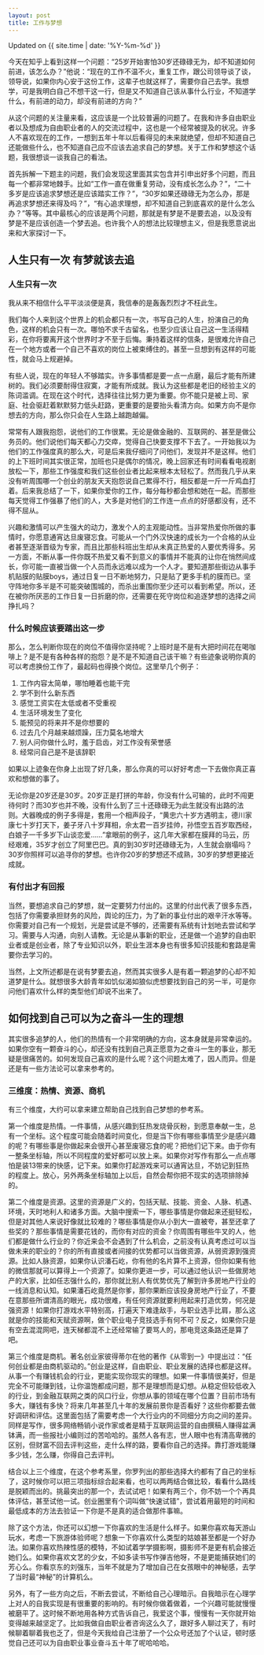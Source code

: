 ```yaml
---
layout: post
title: 工作与梦想
---
```


Updated on {{ site.time | date: '%Y-%m-%d' }}

今天在知乎上看到这样一个问题：“25岁开始害怕30岁还碌碌无为，却不知道如何前进，该怎么办？”他说：“现在的工作不温不火，重复工作，跟公司领导谈了谈，领导说，如果你内心安于这份工作，这辈子也就这样了，需要你自己去学。我想学，可是我明白自己不想干这一行，但是又不知道自己该从事什么行业，不知道学什么，有前进的动力，却没有前进的方向？”

从这个问题的关注量来看，这应该是一个比较普遍的问题了。在我和许多自由职业者以及想成为自由职业者的人的交流过程中，这也是一个经常被提及的状况。许多人不喜欢现在的工作，一想到五年十年以后看得见的未来就绝望，但却不知道自己还能做些什么，也不知道自己应不应该去追求自己的梦想。关于工作和梦想这个话题，我很想谈一谈我自己的看法。

首先拆解一下题主的问题，我们会发现这里面其实包含并引申出好多个问题，而且每一个都非常地棘手。比如“工作一直在做重复劳动，没有成长怎么办？”，“二十多岁是应该追求梦想还是应该踏实工作？”，“30岁如果还碌碌无为怎么办，那是再追求梦想还来得及吗？”，“有心追求理想，却不知道自己到底喜欢的是什么怎么办？”等等。其中最核心的应该是两个问题，那就是有梦是不是要去追，以及没有梦是不是应该创造一个梦去追。也许我个人的想法比较理想主义，但是我愿意说出来和大家探讨一下。

<!-- more -->

## 人生只有一次 有梦就该去追

### 人生只有一次

我从来不相信什么平平淡淡便是真，我信奉的是轰轰烈烈才不枉此生。

我们每个人来到这个世界上的机会都只有一次，书写自己的人生，扮演自己的角色，这样的机会只有一次。哪怕不求千古留名，也至少应该让自己这一生活得精彩，在你将要离开这个世界时才不至于后悔。秉持着这样的信条，是很难允许自己在一个地方或者一个自己不喜欢的岗位上被束缚住的。甚至一旦想到有这样的可能性，就会马上规避掉。

有些人说，现在的年轻人不够踏实。许多事情都是要一点一点磨，最后才能有所建树的。我们必须要耐得住寂寞，才能有所成就。我认为这些都是老旧的经验主义的陈词滥调。在现在这个时代，选择往往比努力更为重要。你不能只是被上司、家庭、社会驱赶着默默努力低头赶路，更重要的是要抬头看清方向。如果方向不是你想去的方向，那么你只会在人生路上越跑越偏。

常常有人跟我抱怨，说他们的工作很累。无论是做金融的、互联网的、甚至是做公务员的。他们说他们每天都心力交瘁，觉得自己快要支撑不下去了。一开始我以为他们的工作强度真的那么大，可是后来我仔细问了问他们，发现并不是这样。他们的上下班时间其实很正常，加班也只是偶尔的情况，晚上回家还有时间看看电视剧放松一下，那些工作强度和我们这些创业者比起来根本太轻松了。然而我几乎从来没有听周围哪一个创业的朋友天天抱怨说自己累得不行，相反都是一斤一斤鸡血打着。后来我总结了一下，如果你爱你的工作，每分每秒都会想和她在一起。而那些每天觉得工作强暴了他们的人，大多是对他们的工作连一点点的好感都没有，还不得不屈从。

兴趣和激情可以产生强大的动力，激发个人的主观能动性。当非常热爱你所做的事情时，你愿意通宵达旦废寝忘食。可能从一个门外汉快速的成长为一个合格的从业者甚至逐渐晋级为专家，而且比那些科班出生却从未真正热爱的人要优秀得多。另一方面，不断从事一件你既不热爱又看不到意义的事情并不能真的让你在悄然间成长，你可能一直被当做一个人员而永远难以成为一个人才。要知道那些街边从事手机贴膜的贴膜boys，通过日复一日不断地努力，只是贴了更多手机的膜而已。坚守阵地你多半是不可能突破围城的，而杀出重围你至少还可以看到希望。所以，还在被你所厌恶的工作日复一日折磨的你，还需要在死守岗位和追逐梦想的选择之间挣扎吗？

### 什么时候应该要踏出这一步

那么，怎么判断你现在的岗位不值得你坚持呢？上班时是不是有大把时间花在喝咖啡上？是不是有各种各样的抱怨？是不是不知道自己该干嘛？有些迹象说明你真的可以考虑换份工作了，最起码也得换个岗位。这里举几个例子：

1. 工作内容太简单，哪怕睡着也能干完
2. 学不到什么新东西
3. 感觉工资实在太低或者不受重视
4. 生活环境发生了变化
5. 能预见的将来并不是你想要的
6. 过去几个月越来越烦躁，压力莫名地增大
7. 别人问你做什么时，羞于启齿，对工作没有荣誉感
8. 经常问自己是不是该辞职

如果以上迹象在你身上出现了好几条，那么你真的可以好好考虑一下去做你真正喜欢和想做的事了。

无论你是20岁还是30岁。20岁正是打拼的年龄，你没有什么可输的，此时不闯更待何时？而30岁也并不晚，没有什么到了三十还碌碌无为此生就没有出路的法则。大器晚成的例子多得是，套用一个相声段子，“黄忠六十岁方遇明主，德川家康七十岁打天下，姜子牙八十岁拜相，佘太君一百岁挂帅，孙悟空五百岁取西经，白娘子一千多岁下山谈恋爱……”拿眼前的例子，这几年大家都在膜拜的马云，历经艰难，35岁才创立了阿里巴巴。真的到30岁时还碌碌无为，人生就会崩塌吗？30岁你照样可以追寻你的梦想。也许你20岁的梦想还不成熟，30岁的梦想更接近成就。

### 有付出才有回报

当然，要想追求自己的梦想，就一定要努力付出的。这里的付出代表了很多东西，包括了你需要承担财务的风险，舆论的压力，为了新的事业付出的艰辛汗水等等。你需要对自己有一个规划，光是尝试是不够的，还需要有系统有计划地去尝试和学习。需要与人沟通，向别人请教。无论是从事新的职业，还是做一个追梦的自由职业者或是创业者，除了专业知识以外，职业生涯本身也有很多知识技能和套路是需要你去学习的。

当然，上文所述都是在说有梦要去追，然而其实很多人是有着一颗追梦的心却不知道梦是什么。就想很多大龄青年如饥似渴如狼似虎想要找到自己的另一半，可是你问他们喜欢什么样的类型他们却说不出来了。

## 如何找到自己可以为之奋斗一生的理想

其实很多追梦的人，他们的热情有一个非常明确的方向，这本身就是非常幸运的。如果你空有一颗奋斗的心，却还没有找到自己真正愿意为之奋斗一生的事业，那无疑是很痛苦的。如何发现自己喜欢的是什么呢？这个问题太难了，因人而异。但是还是有一些方法论可以拿来参考的。

### 三维度：热情、资源、商机

有三个维度，大约可以拿来建立帮助自己找到自己梦想的参考系。

第一个维度是热情。一件事情，从感兴趣到狂热发烧骨灰粉，到愿意奉献一生，总有一个坐标。这个程度可能会随着时间变化，但是当下你有哪些事情至少是感兴趣的呢？有哪些事是你做起来会很开心甚至废寝忘食的呢？把他们记下来。由于你有一整条坐标轴，所以不同程度的爱好都可以放上来。如果你对写作有那么一点点哪怕是装13带来的快感，记下来。如果你打起游戏来可以通宵达旦，不妨记到狂热的程度上。放心，另外两条坐标轴加上以后，自然会帮你把不现实的选项排除掉的。

第二个维度是资源。这里的资源是广义的，包括天赋、技能、资金、人脉、机遇、环境，天时地利人和诸多方面。大脑中搜索一下，哪些事情是你做起来还挺轻松，但是对其他人来说好像就比较难的？哪些事情是你从小到大一直被夸，甚至还拿了些奖的？那些事情是需要花钱的，而你有对应的资金？你周围有哪些牛叉的人，他们都是做什么行业的？你近来会不会遇到了什么机会，之前没有认真考虑过可以当做未来的职业的？你的所有直接或者间接的优势都可以当做资源，从弱资源到强资源。比如人脉资源，如果你认识潘石屹，你有他的名片算不上资源，但你如果有他的微信那就可以算得上一个资源了。如果你更进一步，可以通过他认识一些做房地产的大家，比如任志强什么的，那你就比别人有优势优先了解到许多房地产行业的一线消息和认知。如果潘石屹竟然是你爹，那你果断应该投身房地产行业了，不要在意那些所谓清高的眼光，成功很难，有任何资源就要利用起来打造优势，何况是强资源！如果你打游戏水平特别高，打遍天下难逢敌手，与职业选手比肩，那么这就是你的技能和天赋资源啊，做个职业电子竞技选手有何不可？反之，如果你只是有空去混混网吧，连天梯都混不上还经常输了要骂人的，那电竞这条路还是算了吧。

第三个维度是商机。著名创业家彼得蒂尔在他的著作《从零到一》中提出过：“任何创业都是由商机驱动的。”创业是这样，自由职业、职业发展的选择也都是这样。从事一个有赚钱机会的行业，更能实现你现实的理想。如果一件事情很美好，但是完全不可能赚到钱，让你温饱都成问题，那不是理想而是幻想。从稳定但较低收入的行业，到金融互联网之类的风口行业，你想从事的领域在哪个位置？目前市场有多大，赚钱有多快？将来几年甚至几十年的发展前景你是否看好？这些你都要去做好调研和评估。这里面包括了需要考虑一个大行业内的不同细分方向之间的差异。同样是写作，很多网络畅销小说作家或者是精于互联网运营的自由撰稿人赚得盆满钵满，而一些报社小编则过的苦哈哈的。虽然人各有志，世人眼中也有清高卑微的区别，但财富不回去评判这些，走什么样的路，要看你自己的选择。靠打游戏能赚多少钱，怎么赚，你得自己去评判。

结合以上三个维度，在这个参考系里，你罗列出的那些选择大约都有了自己的坐标了，这时候你可以把三项指标综合起来看，也可以两两结合做比较，看看什么路线是脱颖而出的。挑最突出的那一个，去试试吧！如果有两三个，你不妨一个个再具体评估，甚至试他一试。创业圈里有个词叫做“快速试错”，尝试着用最短的时间和最低成本的方法去验证一下你是不是真的适合做那件事嘛。

除了这个方法，你还可以幻想一下你喜欢的生活是什么样子。如果你喜欢每天游山玩水，考虑一下旅游体验师呢？想象一下你喜欢什么类型的姑娘甚至都是一个好办法。如果你喜欢热辣性感的模特，不如试着学学摄影啊，摄影师不是更有机会接近她们么。如果你喜欢文艺的少女，不如多读书写作弹吉他呀，不是更能捕获她们的芳心么。你看京东的刘强东，当年不就是为了增加自己在女孩眼中的神秘感，去学了当时最“神秘”的计算机么。

另外，有了一些方向之后，不断去尝试，不断给自己心理暗示。自我暗示在心理学上对人的自我实现是有很重要的影响的。有时候你做着做着，一个兴趣可能就慢慢被磨平了。这时候不断地用各种方式告诉自己，我爱这个事，慢慢有一天你就开始变得越来越坚定了。比如我做自由职业者咨询这么久了，跟好多人聊过天了，有时候聊着聊着我也乏了，但是今天我给自己注册了一个公众号还加了个认证，顿时感觉自己还可以为自由职业事业奋斗五十年了呢哈哈哈。